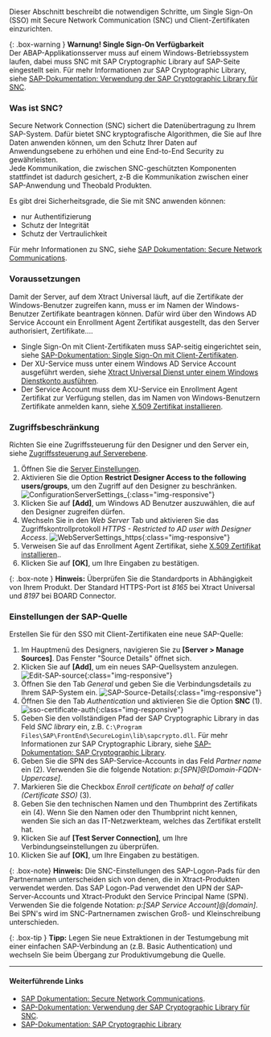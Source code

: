 Dieser Abschnitt beschreibt die notwendigen Schritte, um Single Sign-On (SSO) mit Secure Network Communication (SNC) und Client-Zertifikaten einzurichten.

{: .box-warning }
**Warnung! Single Sign-On Verfügbarkeit** <br> 
Der ABAP-Applikationsserver muss auf einem Windows-Betriebssystem laufen, dabei muss SNC mit SAP Cryptographic Library auf SAP-Seite eingestellt sein. 
Für mehr Informationen zur SAP Cryptographic Library, siehe [SAP-Dokumentation: Verwendung der SAP Cryptographic Library für SNC](https://help.sap.com/viewer/129dc8e26c531014a028840c4c35d3aa/7.0.39/de-DE/4145453c3ff4110ee10000000a11405a.html).<br>


### Was ist SNC?

Secure Network Connection (SNC) sichert die Datenübertragung zu Ihrem SAP-System.
Dafür bietet SNC kryptografische Algorithmen, die Sie auf Ihre Daten anwenden können, um den Schutz Ihrer Daten auf Anwendungsebene zu erhöhen und eine End-to-End Security zu gewährleisten. <br>
Jede Kommunikation, die zwischen SNC-geschützten Komponenten stattfindet ist dadurch gesichert, z-B die Kommunikation zwischen einer SAP-Anwendung und Theobald Produkten.

Es gibt drei Sicherheitsgrade, die Sie mit SNC anwenden können:
- nur Authentifizierung
- Schutz der Integrität
- Schutz der Vertraulichkeit

Für mehr Informationen zu SNC, siehe [SAP Dokumentation: Secure Network Communications](https://help.sap.com/doc/saphelp_nw73ehp1/7.31.19/de-DE/e6/56f466e99a11d1a5b00000e835363f/content.htm?no_cache=true).

### Voraussetzungen

Damit der Server, auf dem Xtract Universal läuft, auf die Zertifikate der Windows-Benutzer zugreifen kann, muss er im Namen der Windows-Benutzer Zertifikate beantragen können.
Dafür wird über den Windows AD Service Account ein Enrollment Agent Zertifikat ausgestellt, das den Server authorisiert, Zertifikate....

- Single Sign-On mit Client-Zertifikaten muss SAP-seitig eingerichtet sein, siehe [SAP-Dokumentation: Single Sign-On mit Client-Zertifikaten](https://help.sap.com/viewer/e815bb97839a4d83be6c4fca48ee5777/202110.001/de-DE/4e1262e31e3d2287e10000000a15822b.html).
- Der XU-Service muss unter einem Windows AD Service Account ausgeführt werden, siehe [Xtract Universal Dienst unter einem Windows Dienstkonto ausführen](../service-account).
- Der Service Account muss dem XU-Service ein Enrollment Agent Zertifikat zur Verfügung stellen, das im Namen von Windows-Benutzern Zertifikate anmelden kann, siehe [X.509 Zertifikat installieren](../../sicherheit/x.509-zertifikat-installieren).

### Zugriffsbeschränkung

Richten Sie eine Zugriffssteuerung für den Designer und den Server ein, siehe [Zugriffssteuerung auf Serverebene](../../sicherheit/zugriffsverwaltung#zugriffssteuerung-auf-serverebene---server-settings).<br>

1. Öffnen Sie die [Server Einstellungen](../../server/server_einstellungen).
2. Aktivieren Sie die Option **Restrict Designer Access to the following users/groups**, um den Zugriff auf den Designer zu beschränken.<br>
![ConfigurationServerSettings_](/img/content/server-settings-sso-certificate-users.png){:class="img-responsive"}
3. Klicken Sie auf **[Add]**, um Windows AD Benutzer auszuwählen, die auf den Designer zugreifen dürfen.<br>
4. Wechseln Sie in den *Web Server* Tab und aktivieren Sie das Zugriffskontrollprotokoll *HTTPS - Restricted to AD user with Designer Access*. 
![WebServerSettings_https](/img/content/server-settings-sso-certificate.png){:class="img-responsive"}
5. Verweisen Sie auf das Enrollment Agent Zertifikat, siehe [X.509 Zertifikat installieren](../../sicherheit/x.509-zertifikat-installieren)..
6. Klicken Sie auf **[OK]**, um Ihre Eingaben zu bestätigen. <br>

{: .box-note }
**Hinweis:** Überprüfen Sie die Standardports in Abhängigkeit von Ihrem Produkt. Der Standard HTTPS-Port ist *8165* bei Xtract Universal und
*8197* bei BOARD Connector.

### Einstellungen der SAP-Quelle 

Erstellen Sie für den SSO mit Client-Zertifikaten eine neue SAP-Quelle:

1. Im Hauptmenü des Designers, navigieren Sie zu **[Server > Manage Sources]**. Das Fenster "Source Details" öffnet sich.<br>
2. Klicken Sie auf **[Add]**, um ein neues SAP-Quellsystem anzulegen.<br>
![Edit-SAP-source](/img/content/edit_sap_source.png){:class="img-responsive"}
3. Öffnen Sie den Tab *General* und geben Sie die Verbindungsdetails zu Ihrem SAP-System ein.
![SAP-Source-Details](/img/content/xu/sap_source-details.png){:class="img-responsive"}
4. Öffnen Sie den Tab *Authentication* und aktivieren Sie die Option **SNC** (1).
![sso-certificate-auth](/img/content/sso-certificate-auth.png){:class="img-responsive"}
5. Geben Sie den vollständigen Pfad der SAP Cryptographic Library in das Feld *SNC library* ein, z.B. `C:\Program Files\SAP\FrontEnd\SecureLogin\lib\sapcrypto.dll`.
Für mehr Informationen zur SAP Cryptographic Library, siehe [SAP-Dokumentation: SAP Cryptographic Library](https://help.sap.com/viewer/df185fd53bb645b1bd99284ee4e4a750/3.0/en-US/f0549a4d52124a38a575295b15923f91.html).
6. Geben Sie die SPN des SAP-Service-Accounts in das Feld *Partner name* ein (2). Verwenden Sie die folgende Notation: *p:[SPN]@[Domain-FQDN-Uppercase]*. 
7. Markieren Sie die Checkbox *Enroll certificate on behalf of caller (Certificate SSO)* (3).
8. Geben Sie den technischen Namen und den Thumbprint des Zertifikats ein (4). Wenn Sie den Namen oder den Thumbprint nicht kennen, wenden Sie sich an das IT-Netzwerkteam, welches das Zertifikat erstellt hat.
9. Klicken Sie auf **[Test Server Connection]**, um Ihre Verbindungseinstellungen zu überprüfen.
10. Klicken Sie auf **[OK]**, um Ihre Eingaben zu bestätigen.

{: .box-note}
**Hinweis:** Die SNC-Einstellungen des SAP-Logon-Pads für den Partnernamen unterscheiden sich von denen, die in Xtract-Produkten verwendet werden. 
Das SAP Logon-Pad verwendet den UPN der SAP-Server-Accounts und Xtract-Produkt den Service Principal Name (SPN). Verwenden Sie die folgende Notation:
*p:[SAP Service Account]@[domain]*. Bei SPN's wird im SNC-Partnernamen zwischen Groß- und Kleinschreibung unterschieden.

{: .box-tip }
**Tipp:** Legen Sie neue Extraktionen in der Testumgebung mit einer einfachen SAP-Verbindung an (z.B. Basic Authentication) und wechseln Sie beim Übergang zur Produktivumgebung die Quelle.

*****

#### Weiterführende Links
- [SAP Dokumentation: Secure Network Communications](https://help.sap.com/doc/saphelp_nw73ehp1/7.31.19/de-DE/e6/56f466e99a11d1a5b00000e835363f/content.htm?no_cache=true).
- [SAP-Dokumentation: Verwendung der SAP Cryptographic Library für SNC](https://help.sap.com/viewer/129dc8e26c531014a028840c4c35d3aa/7.0.39/de-DE/4145453c3ff4110ee10000000a11405a.html).<br>
- [SAP-Dokumentation: SAP Cryptographic Library](https://help.sap.com/viewer/df185fd53bb645b1bd99284ee4e4a750/3.0/en-US/f0549a4d52124a38a575295b15923f91.html)